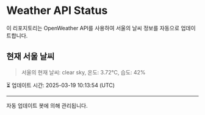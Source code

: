 
# Weather API Status

이 리포지토리는 OpenWeather API를 사용하여 서울의 날씨 정보를 자동으로 업데이트합니다.

## 현재 서울 날씨
> 서울의 현재 날씨: clear sky, 온도: 3.72°C, 습도: 42%

⏳ 업데이트 시간: 2025-03-19 10:13:54 (UTC)

---
자동 업데이트 봇에 의해 관리됩니다.
